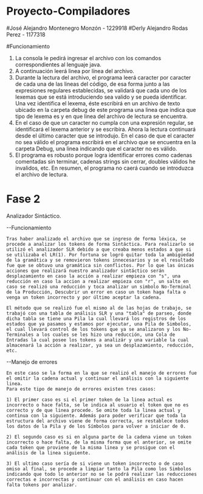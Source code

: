 # Proyecto-Compiladores

#José Alejandro Montenegro Monzón - 1229918
#Derly Alejandro Rodas Perez - 1177318

#Funcionamiento

1. La consola le pedirá ingresar el archivo con los comandos correspondientes al lenguaje java.
2. A continuación leerá linea por línea del archivo.
3. Durante la lectura del archivo, el programa leerá caracter por caracter de cada una de las lineas del código, de esa forma junto a las expresiones regulares establecidas, se validará que cada uno de los lexemas que se está introduciendo sea valido y se pueda identificar. Una vez identifica el lexema, éste escribirá en un archivo de texto ubicado en la carpeta debug de este programa una linea que indica que tipo de lexema es y en que linea del archivo de lectura se encuentra.
4. En el caso de que un caracter no cumpla con una expresión regular, se identificará el lexema anterior y se escribira. Ahora la lectura continuará desde el último caracter que se introdujo. En el caso de que el caracter no sea válido el programa escribirá en el archivo que se encuentra en la carpeta Debug, una linea indicando que el caracter no es válido.
5. El programa es robusto porque logra identificar errores como cadenas comentadas sin terminar, cadenas strings sin cerrar, doubles válidos he invalidos, etc. En resumen, el programa no caerá cuando se introduzca el archivo de lectura.


# Fase 2

Analizador Sintáctico.

--Funcionamiento

	Tras haber analizado el archivo que se ingreso de forma léxica, se procede a analizar los tokens de forma Sintáctica. Para realizarlo se utilizó el analizador SLR debido a que creaba menos estados a que si se utilizaba el LR(1). Por fortuna se logró quitar toda la ambigüedad de la gramática y se removieron tokens innecesarios y se el resultado fue que se obtuvo una gramática sin conflictos. Por lo que las únicas acciones que realizará nuestro analizador sintáctico serán desplazamiento en caso la acción a realizar empieza con "s", una reducción en caso la accion a realizar empieza con "r", un salto en caso se realizó una reducción y toca analizar un simbolo No-Terminal de la Producción, Descubrir un error en caso un token haga falta o venga un token incorrecto y por último aceptar la cadena.

	El método que se realizó fue el mismo al de las hojas de trabajo, se trabajó con una tabla de análisis SLR y una "tabla" de parseo, donde dicha tabla se tiene una Pila la cual llevará los registros de los estados que ya pasamos y estamos por ejecutar, una Pila de Simbolos, el cual llevará control de los tokens que ya se analizaron y los No-Terminales a los cuales se les hizo una reducción, una Cola de Entradas la cual posee los tokens a analizár y una variable la cual almacenará la acción a realizar, ya sea un desplazamiento, reducción, etc.

--Manejo de errores

	En este caso se la forma en la que se realizó el manejo de errores fue el omitir la cadena actual y continuar el análisis con la siguiente linea.
	Para este tipo de manejo de errores existen tres casos:

	1) El primer caso es si el primer token de la linea actual es incorrecto o hace falta, se le indica al usuario el token que no es correcto y de que linea procede. Se omite toda la linea actual y continua con la siguiente. Además para poder verificar que toda la estructura del archivo viene de forma correcta, se restablece todos los datos de la Pila y de los Símbolos para volver a iniciar de 0.

	2) El segundo caso es si en alguna parte de la cadena viene un token incorrecto o hace falta, de la misma forma que el anterior, se omite cada token que proviene de la misma linea y se prosigue con el análisis de la linea siguiente.

	3) El ultimo caso sería de si viene un token incorrecto o de caso omiso al final, se procede a limpiar tanto la Pila como los Simbolos indicando que todo lo anterior no se le podrá realizar las reducciones correctas e incorrectas y continuar con el análisis en caso hacen falta tokens por analizar.